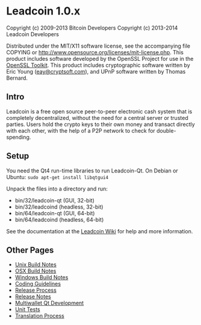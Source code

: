 Leadcoin 1.0.x
====================

Copyright (c) 2009-2013 Bitcoin Developers
Copyright (c) 2013-2014	Leadcoin Developers

Distributed under the MIT/X11 software license, see the accompanying
file COPYING or http://www.opensource.org/licenses/mit-license.php.
This product includes software developed by the OpenSSL Project for use in the [OpenSSL Toolkit](http://www.openssl.org/). This product includes
cryptographic software written by Eric Young ([eay@cryptsoft.com](mailto:eay@cryptsoft.com)), and UPnP software written by Thomas Bernard.


Intro
---------------------
Leadcoin is a free open source peer-to-peer electronic cash system that is
completely decentralized, without the need for a central server or trusted
parties.  Users hold the crypto keys to their own money and transact directly
with each other, with the help of a P2P network to check for double-spending.


Setup
---------------------
You need the Qt4 run-time libraries to run Leadcoin-Qt. On Debian or Ubuntu:
	`sudo apt-get install libqtgui4`

Unpack the files into a directory and run:

- bin/32/leadcoin-qt (GUI, 32-bit)
- bin/32/leadcoind (headless, 32-bit)
- bin/64/leadcoin-qt (GUI, 64-bit)
- bin/64/leadcoind (headless, 64-bit)

See the documentation at the [Leadcoin Wiki](http://leadcoin.info)
for help and more information.


Other Pages
---------------------
- [Unix Build Notes](build-unix.md)
- [OSX Build Notes](build-osx.md)
- [Windows Build Notes](build-msw.md)
- [Coding Guidelines](coding.md)
- [Release Process](release-process.md)
- [Release Notes](release-notes.md)
- [Multiwallet Qt Development](multiwallet-qt.md)
- [Unit Tests](unit-tests.md)
- [Translation Process](translation_process.md)
